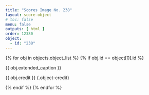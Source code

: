 ```yaml
---
title: "Scores Image No. 238"
layout: score-object
# toc: false
menu: false
outputs: [ html ]
order: 12380
object:
  - id: "238"
---
```


{% for obj in objects.object_list %}
{% if obj.id == object[0].id %}

{{ obj.extended_caption }}

{{ obj.credit }} {.object-credit}

{% endif %}
{% endfor %}
